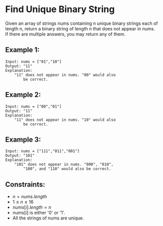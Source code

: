 # Find Unique Binary String

Given an array of strings nums containing n unique binary strings each of  
length n, return a binary string of length n that does not appear in nums.  
If there are multiple answers, you may return any of them.

 

## Example 1:

    Input: nums = ["01","10"]
    Output: "11"
    Explanation: 
        "11" does not appear in nums. "00" would also 
            be correct.

## Example 2:

    Input: nums = ["00","01"]
    Output: "11"
    Explanation: 
        "11" does not appear in nums. "10" would also 
            be correct.

## Example 3:

    Input: nums = ["111","011","001"]
    Output: "101"
    Explanation: 
        "101" does not appear in nums. "000", "010", 
            "100", and "110" would also be correct.

 

## Constraints:

* $n = nums.length$
* $1 \le n \le 16$
* $nums[i].length = n$
* nums[i] is either '0' or '1'.
* All the strings of nums are unique.

